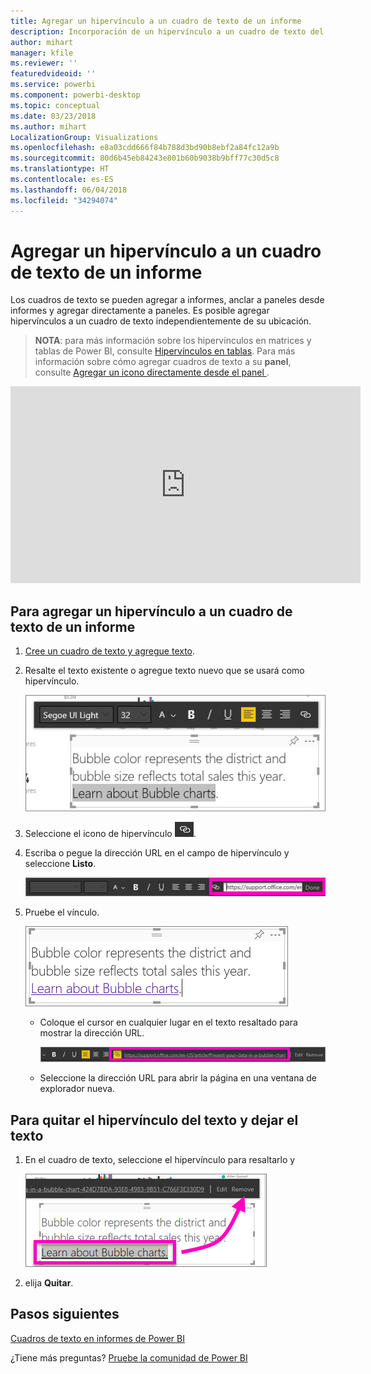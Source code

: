 ```yaml
---
title: Agregar un hipervínculo a un cuadro de texto de un informe
description: Incorporación de un hipervínculo a un cuadro de texto del servicio Power BI y de Power BI Desktop
author: mihart
manager: kfile
ms.reviewer: ''
featuredvideoid: ''
ms.service: powerbi
ms.component: powerbi-desktop
ms.topic: conceptual
ms.date: 03/23/2018
ms.author: mihart
LocalizationGroup: Visualizations
ms.openlocfilehash: e8a03cdd666f84b788d3bd90b8ebf2a84fc12a9b
ms.sourcegitcommit: 80d6b45eb84243e801b60b9038b9bff77c30d5c8
ms.translationtype: HT
ms.contentlocale: es-ES
ms.lasthandoff: 06/04/2018
ms.locfileid: "34294074"
---
```

# <a name="add-a-hyperlink-to-a-text-box-in-a-report"></a>Agregar un hipervínculo a un cuadro de texto de un informe
Los cuadros de texto se pueden agregar a informes, anclar a paneles desde informes y agregar directamente a paneles. Es posible agregar hipervínculos a un cuadro de texto independientemente de su ubicación.  

> **NOTA**: para más información sobre los hipervínculos en matrices y tablas de Power BI, consulte [Hipervínculos en tablas](power-bi-hyperlinks-in-tables.md). Para más información sobre cómo agregar cuadros de texto a su **panel**, consulte [Agregar un icono directamente desde el panel ](service-dashboard-add-widget.md). 
> 
> 

<iframe width="560" height="315" src="https://www.youtube.com/embed/_3q6VEBhGew#t=0m55s" frameborder="0" allowfullscreen></iframe>


## <a name="to-add-a-hyperlink-to-a-text-box-in-a-report"></a>Para agregar un hipervínculo a un cuadro de texto de un informe
1. [Cree un cuadro de texto y agregue texto](power-bi-reports-add-text-and-shapes.md). 
2. Resalte el texto existente o agregue texto nuevo que se usará como hipervínculo.
   
   ![](media/service-add-hyperlink-to-text-box/power-bi-hyperlink-new.png)
3. Seleccione el icono de hipervínculo ![](media/service-add-hyperlink-to-text-box/power-bi-hyperlink-icon.png).
4. Escriba o pegue la dirección URL en el campo de hipervínculo y seleccione **Listo**.
   
   ![](media/service-add-hyperlink-to-text-box/power-bi-add-link.png)
5. Pruebe el vínculo.  
   
   ![](media/service-add-hyperlink-to-text-box/power-bi-test-link.png)
   
   * Coloque el cursor en cualquier lugar en el texto resaltado para mostrar la dirección URL.  
     
      ![](media/service-add-hyperlink-to-text-box/power-bi-hyperlink-edit.png)
   * Seleccione la dirección URL para abrir la página en una ventana de explorador nueva.

## <a name="to-remove-the-hyperlink-but-leave-the-text"></a>Para quitar el hipervínculo del texto y dejar el texto
1. En el cuadro de texto, seleccione el hipervínculo para resaltarlo y
   
     ![](media/service-add-hyperlink-to-text-box/power-bi-hyperlink-remove.png)
2. elija **Quitar**. 

## <a name="next-steps"></a>Pasos siguientes
[Cuadros de texto en informes de Power BI](power-bi-reports-add-text-and-shapes.md)

¿Tiene más preguntas? [Pruebe la comunidad de Power BI](http://community.powerbi.com/)

